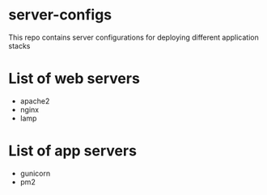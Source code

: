 # server-configs
This repo contains server configurations for deploying different application stacks

# List of web servers
- apache2
- nginx
- lamp

# List of app servers
- gunicorn
- pm2